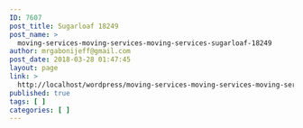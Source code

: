```yaml
---
ID: 7607
post_title: Sugarloaf 18249
post_name: >
  moving-services-moving-services-moving-services-sugarloaf-18249
author: mrgabonijeff@gmail.com
post_date: 2018-03-28 01:47:45
layout: page
link: >
  http://localhost/wordpress/moving-services-moving-services-moving-services-sugarloaf-18249/
published: true
tags: [ ]
categories: [ ]
---
```

